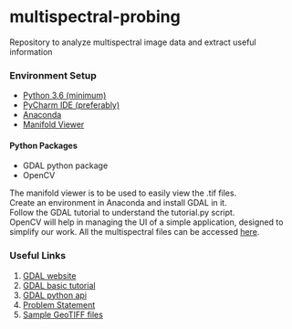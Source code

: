 # multispectral-probing
Repository to analyze multispectral image data and extract useful information

### Environment Setup
* [Python 3.6 (minimum)](https://www.python.org/downloads/)
* [PyCharm IDE (preferably)](https://www.jetbrains.com/pycharm/)
* [Anaconda](https://www.anaconda.com/download/)
* [Manifold Viewer](http://www.manifold.net/updates/download_viewer.shtml)

#### Python Packages
* GDAL python package
* OpenCV

The manifold viewer is to be used to easily view the .tif files.  
Create an environment in Anaconda and install GDAL in it.  
Follow the GDAL tutorial to understand the tutorial.py script.  
OpenCV will help in managing the UI of a simple application, designed to simplify our work.
All the multispectral files can be accessed [here](https://drive.google.com/drive/folders/1uvfBOG4HxillOsGAQOJCioEOG5SRAQir?usp=sharing).

### Useful Links
1. [GDAL website](https://www.gdal.org/)
2. [GDAL basic tutorial](https://www.gdal.org/gdal_tutorial.html)
3. [GDAL python api](https://gdal.org/python/)
4. [Problem Statement](https://sih.isro.gov.in/)
5. [Sample GeoTIFF files](https://sih.isro.gov.in/samples/P7/)
